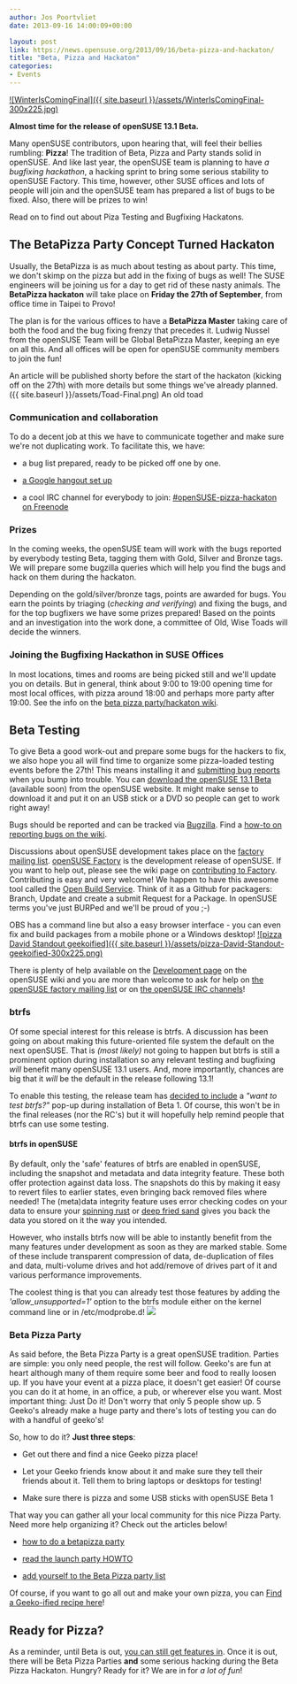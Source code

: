 ```yaml
---
author: Jos Poortvliet
date: 2013-09-16 14:00:09+00:00

layout: post
link: https://news.opensuse.org/2013/09/16/beta-pizza-and-hackaton/
title: "Beta, Pizza and Hackaton"
categories:
- Events
---
```

[![WinterIsComingFinal]({{ site.baseurl }}/assets/WinterIsComingFinal-300x225.jpg)](https://news.opensuse.org/2013/09/05/winter-is-coming-get-your-code-inside/)

**Almost time for the release of openSUSE 13.1 Beta.**

Many openSUSE contributors, upon hearing that, will feel their bellies rumbling: **Pizza**! The tradition of Beta, Pizza and Party stands solid in openSUSE. And like last year, the openSUSE team is planning to have _a bugfixing hackathon_, a hacking sprint to bring some serious stability to openSUSE Factory. This time, however, other SUSE offices and lots of people will join and the openSUSE team has prepared a list of bugs to be fixed. Also, there will be prizes to win!

Read on to find out about Piza Testing and Bugfixing Hackatons.<!-- more -->



## The BetaPizza Party Concept Turned Hackaton


Usually, the BetaPizza is as much about testing as about party. This time, we don't skimp on the pizza but add in the fixing of bugs as well! The SUSE engineers will be joining us for a day to get rid of these nasty animals. The **BetaPizza hackaton** will take place on **Friday the 27th of September**, from office time in Taipei to Provo!

The plan is for the various offices to have a **BetaPizza Master** taking care of both the food and the bug fixing frenzy that precedes it. Ludwig Nussel from the openSUSE Team will be Global BetaPizza Master, keeping an eye on all this. And all offices will be open for openSUSE community members to join the fun!

An article will be published shorty before the start of the hackaton (kicking off on the 27th) with more details but some things we've already planned.
({{ site.baseurl }}/assets/Toad-Final.png) An old toad



### Communication and collaboration


To do a decent job at this we have to communicate together and make sure we're not duplicating work. To facilitate this, we have:



	
  * a bug list prepared, ready to be picked off one by one.

	
  * [a Google hangout set up](https://plus.google.com/+openSUSE/posts/NLLHxjxsUaK)

	
  * a cool IRC channel for everybody to join: [#openSUSE-pizza-hackaton on Freenode](irc://freenode.net/#openSUSE-pizza-hackaton)




### Prizes


In the coming weeks, the openSUSE team will work with the bugs reported by everybody testing Beta, tagging them with Gold, Silver and Bronze tags. We will prepare some bugzilla queries which will help you find the bugs and hack on them during the hackaton.

Depending on the gold/silver/bronze tags, points are awarded for bugs. You earn the points by triaging (_checking and verifying_) and fixing the bugs, and for the top bugfixers we have some prizes prepared! Based on the points and an investigation into the work done, a committee of Old, Wise Toads will decide the winners.



### Joining the Bugfixing Hackathon in SUSE Offices


In most locations, times and rooms are being picked still and we'll update you on details. But in general, think about 9:00 to 19:00 opening time for most local offices, with pizza around 18:00 and perhaps more party after 19:00. See the info on the [beta pizza party/hackaton wiki](https://en.opensuse.org/openSUSE:Beta_pizza_parties#Hackaton_locations).



## Beta Testing


To give Beta a good work-out and prepare some bugs for the hackers to fix, we also hope you all will find time to organize some pizza-loaded testing events before the 27th! This means installing it and [submitting bug reports](http://en.opensuse.org/openSUSE:Submitting_bug_reports) when you bump into trouble. You can [download the openSUSE 13.1 Beta](http://software.opensuse.org/developer) (available soon) from the openSUSE website. It might make sense to download it and put it on an USB stick or a DVD so people can get to work right away!

Bugs should be reported and can be tracked via [Bugzilla](http://bugzilla.novell.com/). Find a [how-to on reporting bugs on the wiki](http://en.opensuse.org/openSUSE:Submitting_bug_reports).

Discussions about openSUSE development takes place on the [factory mailing list](http://lists.opensuse.org/opensuse-factory). [openSUSE Factory](http://en.opensuse.org/Portal:Factory) is the development release of openSUSE. If you want to help out, please see the wiki page on [contributing to Factory](http://en.opensuse.org/openSUSE:How_to_contribute_to_Factory). Contributing is easy and very welcome! We happen to have this awesome tool called the [Open Build Service](http://en.opensuse.org/Portal:Build_Service). Think of it as a Github for packagers: Branch, Update and create a submit Request for a Package. In openSUSE terms you've just BURPed and we'll be proud of you ;-)

OBS has a command line but also a easy browser interface - you can even fix and build packages from a mobile phone or a Windows desktop!
[![pizza David Standout geekoified]({{ site.baseurl }}/assets/pizza-David-Standout-geekoified-300x225.png)](http://www.flickr.com/photos/standout/)

There is plenty of help available on the [Development page](http://en.opensuse.org/Portal:Development) on the openSUSE wiki and you are more than welcome to ask for help on [the openSUSE factory mailing list](http://lists.opensuse.org/opensuse-factory) or on [the openSUSE IRC channels](http://en.opensuse.org/openSUSE:Communication_channels#Instant_chat_.28IRC.29)!



### btrfs


Of some special interest for this release is btrfs. A discussion has been going on about making this future-oriented file system the default on the next openSUSE. That is _(most likely)_ not going to happen but btrfs is still a prominent option during installation so any relevant testing and bugfixing _will_ benefit many openSUSE 13.1 users. And, more importantly, chances are big that it _will_ be the default in the release following 13.1!

To enable this testing, the release team has [decided to include](http://lists.opensuse.org/opensuse-factory/2013-09/msg00349.html) a _"want to test btrfs?"_ pop-up during installation of Beta 1. Of course, this won't be in the final releases (nor the RC's) but it will hopefully help remind people that btrfs can use some testing.



#### btrfs in openSUSE


By default, only the 'safe' features of btrfs are enabled in openSUSE, including the snapshot and metadata and data integrity feature. These both offer protection against data loss. The snapshots do this by making it easy to revert files to earlier states, even bringing back removed files where needed! The (meta)data integrity feature uses error checking codes on your data to ensure your [spinning rust](http://en.wikipedia.org/wiki/Hard_disk_drive) or [deep fried sand](http://en.wikipedia.org/wiki/Solid-state_drive) gives you back the data you stored on it the way you intended.

However, who installs btrfs now will be able to instantly benefit from the many features under development as soon as they are marked stable. Some of these include transparent compression of data, de-duplication of files and data, multi-volume drives and hot add/remove of drives part of it and various performance improvements.

The coolest thing is that you can already test those features by adding the _'allow_unsupported=1'_ option to the btrfs module either on the kernel command line or in /etc/modprobe.d!
![](https://lh5.googleusercontent.com/L6oo27p7XoeR1KgaFET7h16TznP2DTGRvRge2AykzCIi43V5lqZpXxJQVZbfQi0ApWN_hehfj0bIEJ8lkgrAkCpkFR7gFlQMdfDDv2QwtOcJZPWFM0M)



### Beta Pizza Party


As said before, the Beta Pizza Party is a great openSUSE tradition. Parties are simple: you only need people, the rest will follow. Geeko's are fun at heart although many of them require some beer and food to really loosen up. If you have your event at a pizza place, it doesn't get easier! Of course you can do it at home, in an office, a pub, or wherever else you want. Most important thing: Just Do it! Don't worry that only 5 people show up. 5 Geeko's already make a huge party and there's lots of testing you can do with a handful of geeko's!

So, how to do it? **Just three steps**:




  * Get out there and find a nice Geeko pizza place!


  * Let your Geeko friends know about it and make sure they tell their friends about it. Tell them to bring laptops or desktops for testing!


  * Make sure there is pizza and some USB sticks with openSUSE Beta 1


That way you can gather all your local community for this nice Pizza Party. Need more help organizing it? Check out the articles below!


  * [how to do a betapizza party](https://news.opensuse.org/2011/09/06/opensuse-celebrates-beta-1-with-pizzabeta-parties/)


  * [read the launch party HOWTO](http://en.opensuse.org/openSUSE:Launch_party_HOWTO)


  * [add yourself to the Beta Pizza party list](http://en.opensuse.org/openSUSE:Beta_pizza_parties)



Of course, if you want to go all out and make your own pizza, you can [Find a Geeko-ified recipe here](https://news.opensuse.org/2011/09/30/opensuse-pizza-parties-the-geeko-way/)!



## Ready for Pizza?


As a reminder, until Beta is out, [you can still get features in](https://news.opensuse.org/2013/09/05/winter-is-coming-get-your-code-inside/). Once it is out, there will be Beta Pizza Parties **and** some serious hacking during the Beta Pizza Hackaton. Hungry? Ready for it? We are in for _a lot of fun_!		
